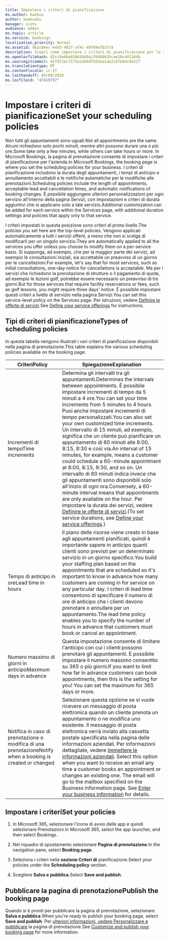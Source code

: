 ```yaml
---
title: Impostare i criteri di pianificazione
ms.author: kwekua
author: kwekuako
manager: scotv
audience: Admin
ms.topic: article
ms.service: bookings
localization_priority: Normal
ms.assetid: 4b2c84ec-64d3-4027-af4c-40f69e7b37c9
description: Scopri come impostare i criteri di pianificazione per la tua azienda. I criteri di pianificazione includono la durata degli appuntamenti, nonché i tempi di lead e annullamento accettabili.
ms.openlocfilehash: 82cc9a66e82665040a1f0d08635cae10cd413d4b
ms.sourcegitcommit: 41fd71ec7175ea3b94f5d3ea1ae2c8fb8dc84227
ms.translationtype: MT
ms.contentlocale: it-IT
ms.lasthandoff: 09/09/2020
ms.locfileid: "47419737"
---
```

# <a name="set-your-scheduling-policies"></a><span data-ttu-id="3df3a-104">Impostare i criteri di pianificazione</span><span class="sxs-lookup"><span data-stu-id="3df3a-104">Set your scheduling policies</span></span>

<span data-ttu-id="3df3a-105">Non tutti gli appuntamenti sono uguali.</span><span class="sxs-lookup"><span data-stu-id="3df3a-105">Not all appointments are the same.</span></span> <span data-ttu-id="3df3a-106">Alcuni richiedono solo pochi minuti, mentre altri possono durare una o più ore.</span><span class="sxs-lookup"><span data-stu-id="3df3a-106">Some take only a few minutes, while others can take hours or more.</span></span> <span data-ttu-id="3df3a-107">In Microsoft Bookings, la pagina di prenotazione consente di impostare i criteri di pianificazione per l'azienda.</span><span class="sxs-lookup"><span data-stu-id="3df3a-107">In Microsoft Bookings, the booking page is where you set the scheduling policies for your business.</span></span> <span data-ttu-id="3df3a-108">I criteri di pianificazione includono la durata degli appuntamenti, i tempi di anticipo e annullamento accettabili e le notifiche automatiche per le modifiche alle prenotazioni.</span><span class="sxs-lookup"><span data-stu-id="3df3a-108">Scheduling policies include the length of appointments, acceptable lead and cancellation times, and automatic notifications of booking changes.</span></span> <span data-ttu-id="3df3a-109">È possibile aggiungere ulteriori personalizzazioni per ogni servizio all'interno della pagina Servizi, con impostazioni e criteri di durata aggiuntivi che si applicano solo a tale servizio.</span><span class="sxs-lookup"><span data-stu-id="3df3a-109">Additional customization can be added for each service within the Services page, with additional duration settings and policies that apply only to that service.</span></span>

<span data-ttu-id="3df3a-110">I criteri impostati in questa posizione sono criteri di primo livello.</span><span class="sxs-lookup"><span data-stu-id="3df3a-110">The policies you set here are the top-level policies.</span></span> <span data-ttu-id="3df3a-111">Vengono applicati automaticamente a tutti i servizi offerti, a meno che non si scelga di modificarli per un singolo servizio.</span><span class="sxs-lookup"><span data-stu-id="3df3a-111">They are automatically applied to all the services you offer unless you choose to modify them on a per-service basis.</span></span> <span data-ttu-id="3df3a-112">Si supponga, ad esempio, che per la maggior parte dei servizi, ad esempio le consultazioni iniziali, sia accettabile un preavviso di un giorno per le cancellazioni.</span><span class="sxs-lookup"><span data-stu-id="3df3a-112">For example, let's say that for most services, such as initial consultations, one-day notice for cancellations is acceptable.</span></span> <span data-ttu-id="3df3a-113">Ma per i servizi che richiedono la prenotazione di strutture o il pagamento di quote, ad esempio le lezioni golf, potrebbe essere necessario un preavviso di tre giorni.</span><span class="sxs-lookup"><span data-stu-id="3df3a-113">But for those services that require facility reservations or fees, such as golf lessons, you might require three days' notice.</span></span> <span data-ttu-id="3df3a-114">È possibile impostare questi criteri a livello di servizio nella pagina Servizi.</span><span class="sxs-lookup"><span data-stu-id="3df3a-114">You can set this service-level policy on the Services page.</span></span> <span data-ttu-id="3df3a-115">Per istruzioni, vedere [Definire le offerte di servizi](define-service-offerings.md).</span><span class="sxs-lookup"><span data-stu-id="3df3a-115">See [Define your service offerings](define-service-offerings.md) for instructions.</span></span>

## <a name="types-of-scheduling-policies"></a><span data-ttu-id="3df3a-116">Tipi di criteri di pianificazione</span><span class="sxs-lookup"><span data-stu-id="3df3a-116">Types of scheduling policies</span></span>

<span data-ttu-id="3df3a-117">In questa tabella vengono illustrati i vari criteri di pianificazione disponibili nella pagina di prenotazione.</span><span class="sxs-lookup"><span data-stu-id="3df3a-117">This table explains the various scheduling policies available on the booking page.</span></span>

| <span data-ttu-id="3df3a-118">Criteri</span><span class="sxs-lookup"><span data-stu-id="3df3a-118">Policy</span></span> | <span data-ttu-id="3df3a-119">Spiegazione</span><span class="sxs-lookup"><span data-stu-id="3df3a-119">Explanation</span></span> |
|---|---|
| <span data-ttu-id="3df3a-120">Incrementi di tempo</span><span class="sxs-lookup"><span data-stu-id="3df3a-120">Time increments</span></span> | <span data-ttu-id="3df3a-121">Determina gli intervalli tra gli appuntamenti.</span><span class="sxs-lookup"><span data-stu-id="3df3a-121">Determines the intervals between appointments.</span></span> <span data-ttu-id="3df3a-122">È possibile impostare incrementi di tempo da 5 minuti a 4 ore.</span><span class="sxs-lookup"><span data-stu-id="3df3a-122">You can set your time increments from 5 minutes to 4 hours.</span></span> <span data-ttu-id="3df3a-123">Puoi anche impostare incrementi di tempo personalizzati.</span><span class="sxs-lookup"><span data-stu-id="3df3a-123">You can also set your own customized time increments.</span></span> <span data-ttu-id="3df3a-124">Un intervallo di 15 minuti, ad esempio, significa che un cliente può pianificare un appuntamento di 60 minuti alle 8:00, 8:15, 8:30 e così via.</span><span class="sxs-lookup"><span data-stu-id="3df3a-124">An interval of 15 minutes, for example, means a customer could schedule a 60-minute appointment at 8:00, 8:15, 8:30, and so on.</span></span> <span data-ttu-id="3df3a-125">Un intervallo di 60 minuti indica invece che gli appuntamenti sono disponibili solo all'inizio di ogni ora.</span><span class="sxs-lookup"><span data-stu-id="3df3a-125">Conversely, a 60-minute interval means that appointments are only available on the hour.</span></span> <span data-ttu-id="3df3a-126">Per impostare la durata dei servizi, vedere [Definire le offerte di servizi](define-service-offerings.md).</span><span class="sxs-lookup"><span data-stu-id="3df3a-126">(To set service durations, see [Define your service offerings](define-service-offerings.md).)</span></span> |
| <span data-ttu-id="3df3a-127">Tempo di anticipo in ore</span><span class="sxs-lookup"><span data-stu-id="3df3a-127">Lead time in hours</span></span> | <span data-ttu-id="3df3a-128">Il piano delle risorse viene creato in base agli appuntamenti pianificati, quindi è importante sapere in anticipo quanti clienti sono previsti per un determinato servizio in un giorno specifico.</span><span class="sxs-lookup"><span data-stu-id="3df3a-128">You build your staffing plan based on the appointments that are scheduled so it's important to know in advance how many customers are coming in for service on any particular day.</span></span> <span data-ttu-id="3df3a-129">I criteri di lead time consentono di specificare il numero di ore di anticipo che i clienti devono prenotare o annullare per un appuntamento.</span><span class="sxs-lookup"><span data-stu-id="3df3a-129">The lead time policy enables you to specify the number of hours in advance that customers must book or cancel an appointment.</span></span> |
| <span data-ttu-id="3df3a-130">Numero massimo di giorni in anticipo</span><span class="sxs-lookup"><span data-stu-id="3df3a-130">Maximum days in advance</span></span> | <span data-ttu-id="3df3a-p106">Questa impostazione consente di limitare l'anticipo con cui i clienti possono prenotare gli appuntamenti. È possibile impostare il numero massimo consentito su 365 o più giorni.</span><span class="sxs-lookup"><span data-stu-id="3df3a-p106">If you want to limit how far in advance customers can book appointments, then this is the setting for you! You can set the maximum for 365 days or more.</span></span> |
| <span data-ttu-id="3df3a-133">Notifica in caso di prenotazione o modifica di una prenotazione</span><span class="sxs-lookup"><span data-stu-id="3df3a-133">Notify when a booking is created or changed</span></span> | <span data-ttu-id="3df3a-p107">Selezionare questa opzione se si vuole ricevere un messaggio di posta elettronica quando un cliente prenota un appuntamento o ne modifica uno esistente. Il messaggio di posta elettronica verrà inviato alla cassetta postale specificata nella pagina delle informazioni aziendali. Per informazioni dettagliate, vedere [Immettere le informazioni aziendali](enter-business-information.md).  </span><span class="sxs-lookup"><span data-stu-id="3df3a-p107">Select this option when you want to receive an email any time a customer books an appointment or changes an existing one. The email will go to the mailbox specified on the Business information page. See [Enter your business information](enter-business-information.md) for details.</span></span> |

## <a name="set-your-policies"></a><span data-ttu-id="3df3a-137">Impostare i criteri</span><span class="sxs-lookup"><span data-stu-id="3df3a-137">Set your policies</span></span>

1. <span data-ttu-id="3df3a-138">In Microsoft 365, selezionare l'icona di avvio delle app e quindi selezionare Prenotazioni.</span><span class="sxs-lookup"><span data-stu-id="3df3a-138">In Microsoft 365, select the app launcher, and then select Bookings.</span></span>

1. <span data-ttu-id="3df3a-139">Nel riquadro di spostamento selezionare **Pagina di prenotazione**.</span><span class="sxs-lookup"><span data-stu-id="3df3a-139">In the navigation pane, select **Booking page**.</span></span>

1. <span data-ttu-id="3df3a-140">Seleziona i criteri nella **sezione Criteri di** pianificazione.</span><span class="sxs-lookup"><span data-stu-id="3df3a-140">Select your policies under the **Scheduling policy** section.</span></span>

1. <span data-ttu-id="3df3a-141">Scegliere **Salva e pubblica**.</span><span class="sxs-lookup"><span data-stu-id="3df3a-141">Select **Save and publish**.</span></span>

## <a name="publish-the-booking-page"></a><span data-ttu-id="3df3a-142">Pubblicare la pagina di prenotazione</span><span class="sxs-lookup"><span data-stu-id="3df3a-142">Publish the booking page</span></span>

<span data-ttu-id="3df3a-143">Quando si è pronti per pubblicare la pagina di prenotazione, selezionare **Salva e pubblica**.</span><span class="sxs-lookup"><span data-stu-id="3df3a-143">When you're ready to publish your booking page, select **Save and publish**.</span></span> <span data-ttu-id="3df3a-144">Per [ulteriori informazioni, vedere Personalizzare e pubblicare](customize-booking-page.md) la pagina di prenotazione.</span><span class="sxs-lookup"><span data-stu-id="3df3a-144">See [Customize and publish your booking page](customize-booking-page.md) for more information.</span></span>
